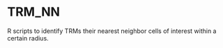 # TRM_NN
R scripts to identify TRMs their nearest neighbor cells of interest within a certain radius.

